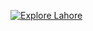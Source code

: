 [![Explore Lahore](https://img.youtube.com/vi/jO8IOGU2Zfs/0.jpg)](https://www.youtube.com/watch?v=jO8IOGU2Zfs)
